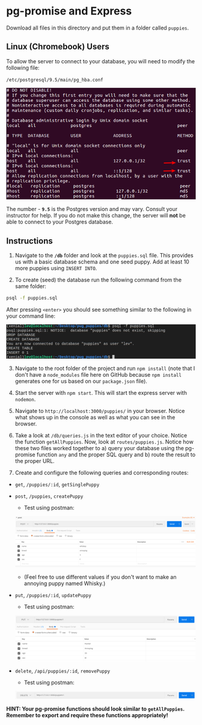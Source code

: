 # pg-promise and Express

Download all files in this directory and put them in a folder called `puppies`.

## Linux (Chromebook) Users

To allow the server to connect to your database, you will need to modify the following file:

`/etc/postgresql/9.5/main/pg_hba.conf`

![pg_hba screenshot](screenshots/pg_hba.png)

The number - **`9.5`** is the Postgres version and may vary. Consult your instructor for help. If you do not make this change, the server will **not** be able to connect to your Postgres database.

## Instructions

1. Navigate to the **`/db`** folder and look at the `puppies.sql` file. This provides us with a basic database schema and one seed puppy. Add at least 10 more puppies using `INSERT INTO`.

2. To create (seed) the database run the following command from the same folder:

```bash
psql -f puppies.sql
```

After pressing `<enter>` you should see something similar to the following in your command line:

![seed screenshot](screenshots/seed.png)

3. Navigate to the root folder of the project and run `npm install` (note that I don't have a `node_modules` file here on GitHub because `npm install` generates one for us based on our `package.json` file).

4. Start the server with `npm start`. This will start the express server with `nodemon`.

5. Navigate to `http://localhost:3000/puppies/` in your browser. Notice what shows up in the console as well as what you can see in the browser.

6. Take a look at `/db/queries.js` in the text editor of your choice. Notice the function `getAllPuppies`. Now, look at `routes/puppies.js`. Notice how these two files worked together to a) query your database using the pg-promise function `any` and the proper SQL query and b) route the result to the proper URL.

7. Create and configure the following queries and corresponding routes:
* `get`, `/puppies/:id`, `getSinglePuppy`
* `post`, `/puppies`, `createPuppy`
  * Test using postman:

  ![post request](screenshots/post_request.png?raw=true)

  * (Feel free to use different values if you don't want to make an annoying puppy named Whisky.)
* `put`, `/puppies/:id`, `updatePuppy`
  * Test using postman:

  ![put request](screenshots/put_request.png?raw=true)

* `delete`, `/api/puppies/:id`, `removePuppy`
  * Test using postman:

  ![delete request](screenshots/delete_request.png?raw=true)

**HINT: Your pg-promise functions should look similar to `getAllPuppies`. Remember to export and require these functions appropriately!**
